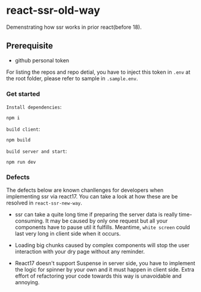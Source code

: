 # react-ssr-old-way

Demenstrating how ssr works in prior react(before 18).

## Prerequisite

- github personal token

For listing the repos and repo detial, you have to inject this token in `.env` at the root folder, please refer to sample in `.sample.env`.

### Get started

`Install dependencies`:

```
npm i
```

`build client`:

```
npm build
```

`build server and start`:

```
npm run dev
```

### Defects

The defects below are known chanllenges for developers when implementing ssr via react17. You can take a look at how these are be resolved in `react-ssr-new-way`.

- ssr can take a quite long time if preparing the server data is really time-consuming. It may be caused by only one request but all your components have to pause util it fulfills. Meantime, `white screen` could last very long in client side when it occurs.

- Loading big chunks caused by complex components will stop the user interaction with your dry page without any reminder.

- React17 doesn't support Suspense in server side, you have to implement the logic for spinner by your own and it must happen in client side. Extra effort of refactoring your code towards this way is unavoidable and annoying.